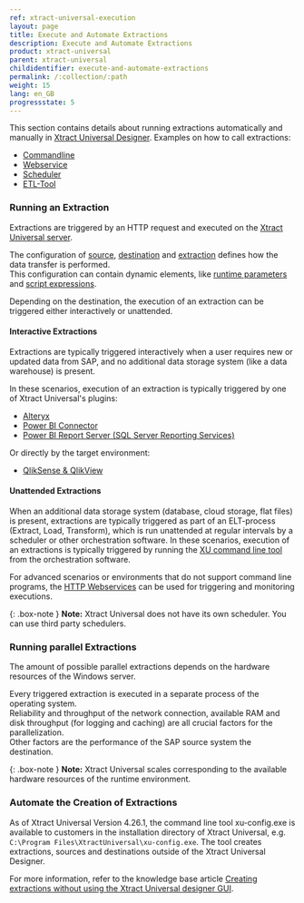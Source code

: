 ```yaml
---
ref: xtract-universal-execution
layout: page
title: Execute and Automate Extractions
description: Execute and Automate Extractions
product: xtract-universal
parent: xtract-universal
childidentifier: execute-and-automate-extractions
permalink: /:collection/:path
weight: 15
lang: en_GB
progressstate: 5
---
```

This section contains details about running extractions automatically and manually in [Xtract Universal Designer](./getting-started/run-an-extraction). 
Examples on how to call extractions:
- [Commandline](./execute-and-automate-extractions/call-via-commandline)
- [Webservice](./execute-and-automate-extractions/call-via-webservice) 
- [Scheduler](./execute-and-automate-extractions/call-via-scheduler)
- [ETL-Tool](./execute-and-automate-extractions/call-via-etl)

### Running an Extraction

Extractions are triggered by an HTTP request and executed on the [Xtract Universal server](./server#run-extraction-on-the-server).

The configuration of [source](./introduction/sap-connection#creating-an-sap-connection), [destination](./destinations/managing-destinations) and [extraction](./getting-started/define-a-table-extraction#creating-an-extraction) defines how the data transfer is performed. <br>
This configuration can contain dynamic elements, like [runtime parameters](./execute-and-automate-extractions/extraction-parameters) and [script expressions](./advanced-techniques/script-expressions#using-script-expressions-as-selection-parameters-for-extractions).

Depending on the destination, the execution of an extraction can be triggered either interactively or unattended.

#### Interactive Extractions

Extractions are typically triggered interactively when a user requires new or updated data from SAP, and no additional data storage system (like a data warehouse) is present.

In these scenarios, execution of an extraction is typically triggered by one of Xtract Universal's plugins:
- [Alteryx](./destinations/alteryx)
- [Power BI Connector](./destinations/Power-BI-Connector)
- [Power BI Report Server (SQL Server Reporting Services)](./destinations/server-report-services)

Or directly by the target environment:
- [QlikSense & QlikView](./destinations/qliksense-qlikview)

#### Unattended Extractions

When an additional data storage system (database, cloud storage, flat files) is present, extractions are typically triggered as part of an ELT-process (Extract, Load, Transform), which is run unattended at regular intervals by a scheduler or other orchestration software.
In these scenarios, execution of an extractions is typically triggered by running the [XU command line tool](./execute-and-automate-extractions/call-via-commandline) from the orchestration software. 

For advanced scenarios or environments that do not support command line programs, the [HTTP Webservices](./execute-and-automate-extractions/call-via-webservice) can be used for triggering and monitoring executions.

{: .box-note }
**Note:** Xtract Universal does not have its own scheduler. You can use third party schedulers. 


### Running parallel Extractions
The amount of possible parallel extractions depends on the hardware resources of the Windows server. 

Every triggered extraction is executed in a separate process of the operating system.<br>
Reliability and throughput of the network connection, available RAM and disk throughput (for logging and caching) are all crucial factors for the parallelization.<br>
Other factors are the performance of the SAP source system the destination.


{: .box-note }
**Note:** Xtract Universal scales corresponding to the available hardware resources of the runtime environment.

### Automate the Creation of Extractions

As of Xtract Universal Version 4.26.1, the command line tool xu-config.exe is available to customers in the installation directory of Xtract Universal, e.g. `C:\Program Files\XtractUniversal\xu-config.exe`.
The tool creates extractions, sources and destinations outside of the Xtract Universal Designer.

For more information, refer to the knowledge base article [Creating extractions without using the Xtract Universal designer GUI](https://kb.theobald-software.com/xtract-universal/using-config-command-line-tool).